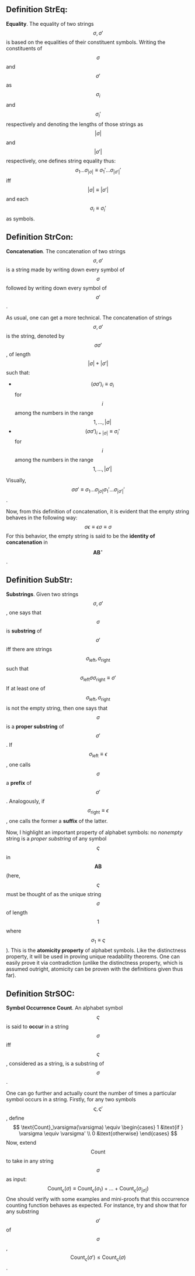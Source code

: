 ## Definition StrEq:

**Equality**. The equality of two strings $$\sigma, \sigma'$$ is based on the equalities of their constituent symbols. Writing the constituents of $$\sigma$$ and $$\sigma'$$ as $$\sigma_i$$ and $$\sigma_i'$$ respectively and denoting the lengths of those strings as $$|\sigma|$$ and $$|\sigma'|$$ respectively, one defines string equality thus: $$\sigma_1...\sigma_{|\sigma|} \equiv \sigma_1'...\sigma_{|\sigma'|}'$$ iff $$|\sigma| \equiv |\sigma'|$$ and each $$\sigma_i \equiv \sigma_i'$$ as symbols.


## Definition StrCon:

**Concatenation**. The concatenation of two strings $$\sigma, \sigma'$$ is a string made by writing down every symbol of $$\sigma$$ followed by writing down every symbol of $$\sigma'$$.

As usual, one can get a more technical. The concatenation of strings $$\sigma, \sigma'$$ is the string, denoted by $$\sigma\sigma'$$, of length $$|\sigma|+|\sigma'|$$ such that:

* $$(\sigma\sigma')_i \equiv \sigma_i$$ for $$i$$ among the numbers in the range $$1, ... , |\sigma|$$
* $$(\sigma\sigma')_{i+|\sigma|} \equiv \sigma_i'$$ for $$i$$ among the numbers in the range $$1 , ... , |\sigma'|$$

Visually, $$\sigma\sigma' \equiv \sigma_1...\sigma_{|\sigma|}\sigma_1'...\sigma_{|\sigma'|}'$$.

Now, from this definition of concatenation, it is evident that the empty string behaves in the following way:
$$
\sigma\epsilon \equiv \epsilon\sigma \equiv \sigma
$$
For this behavior, the empty string is said to be the **identity of concatenation** in $$\mathbf{AB}^\star$$.


## Definition SubStr:

**Substrings**. Given two strings $$\sigma, \sigma'$$, one says that $$\sigma$$ is **substring** of $$\sigma'$$ iff there are strings $$\sigma_\text{left}, \sigma_\text{right}$$ such that $$
\sigma_\text{left}\sigma\sigma_\text{right} \equiv \sigma'
$$
If at least one of $$\sigma_\text{left}, \sigma_\text{right}$$ is not the empty string, then one says that $$\sigma$$ is a **proper substring** of $$\sigma'$$. If $$\sigma_\text{left} \equiv \epsilon$$, one calls $$\sigma$$ a **prefix** of $$\sigma'$$. Analogously, if $$\sigma_\text{right} \equiv \epsilon$$, one calls the former a **suffix** of the latter.

Now, I highlight an important property of alphabet symbols: no _nonempty_ string is a _proper substring_ of any symbol $$\varsigma$$ in $$\mathbf{AB}$$ (here, $$\varsigma$$ must be thought of as the unique string $$\sigma$$ of length $$1$$ where $$\sigma_1 \equiv \varsigma$$). This is the **atomicity property** of alphabet symbols. Like the distinctness property, it will be used in proving unique readability theorems. One can easily prove it via contradiction (unlike the distinctness property, which is assumed outright, atomicity can be proven with the definitions given thus far).


## Definition StrSOC:

**Symbol Occurrence Count**. An alphabet symbol $$\varsigma$$ is said to **occur** in a string $$\sigma$$ iff $$\varsigma$$, considered as a string, is a substring of $$\sigma$$.

One can go further and actually count the number of times a particular symbol occurs in a string. Firstly, for any two symbols $$\varsigma, \varsigma'$$, define
$$
\text{Count}_\varsigma(\varsigma) \equiv \begin{cases} 1 &\text{if } \varsigma \equiv \varsigma' \\ 0 &\text{otherwise} \end{cases}
$$
Now, extend $$\text{Count}$$ to take in any string $$\sigma$$ as input:
$$
\text{Count}_\varsigma(\sigma) \equiv \text{Count}_\varsigma(\sigma_1) + ... + \text{Count}_\varsigma(\sigma_{|\sigma|})
$$
One should verify with some examples and mini-proofs that this occurrence counting function behaves as expected. For instance, try and show that for any substring $$\sigma'$$ of $$\sigma$$, $$\text{Count}_\varsigma(\sigma') \le \text{Count}_\varsigma(\sigma)$$.